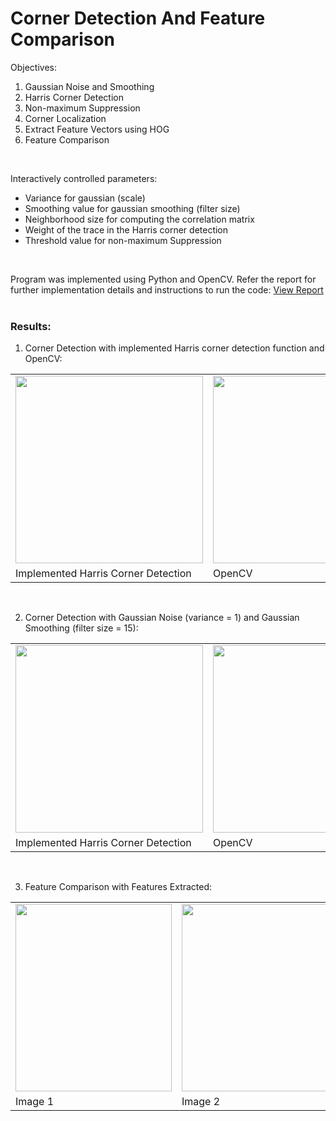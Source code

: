 # Corner Detection And Feature Comparison

Objectives:
1. Gaussian Noise and Smoothing
2. Harris Corner Detection
3. Non-maximum Suppression
4. Corner Localization
5. Extract Feature Vectors using HOG
6. Feature Comparison
<br/>

Interactively controlled parameters:
* Variance for gaussian (scale)
* Smoothing value for gaussian smoothing (filter size)
* Neighborhood size for computing the correlation matrix
* Weight of the trace in the Harris corner detection
* Threshold value for non-maximum Suppression
<br/>

Program was implemented using Python and OpenCV. Refer the report for further implementation details and instructions to run the code:
<a href="https://github.com/chandnii7/CornerDetection/blob/main/doc/Report_A2_Chandni_Patel.pdf">View Report</a>
<br/><br/>

### Results:
1. Corner Detection with implemented Harris corner detection function and OpenCV:
<table>
<tr>
<td>
<img src="https://github.com/chandnii7/CornerDetection/blob/main/data/out1.jpg" height="300" width="300"/>
</td>
<td>
<img src="https://github.com/chandnii7/CornerDetection/blob/main/data/out2.jpg" height="300" width="300"/>
</td>
</tr>
<tr>
<td>
Implemented Harris Corner Detection
</td>
<td>
OpenCV
</td>
</tr>
</table>
<br />

2. Corner Detection with Gaussian Noise (variance = 1) and Gaussian Smoothing (filter size = 15):
<table>
<tr>
<td>
<img src="https://github.com/chandnii7/CornerDetection/blob/main/data/out3.jpg" height="300" width="300"/>
</td>
<td>
<img src="https://github.com/chandnii7/CornerDetection/blob/main/data/out4.jpg" height="300" width="300"/>
</td>
</tr>
<tr>
<td>
Implemented Harris Corner Detection
</td>
<td>
OpenCV
</td>
</tr>
</table>
<br />

3. Feature Comparison with Features Extracted:
<table>
<tr>
<td>
<img src="https://github.com/chandnii7/CornerDetection/blob/main/data/out5.jpg" height="300" width="250"/>
</td>
<td>
<img src="https://github.com/chandnii7/CornerDetection/blob/main/data/out6.jpg" height="300" width="250"/>
</td>
</tr>
<tr>
<td>
Image 1
</td>
<td>
Image 2
</td>
</tr>
</table>
<br />
